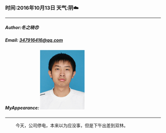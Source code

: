 ### 时间:2016年10月13日 天气:阴:cloud:
-----
#####   Author:冬之晓:angry:
#####   Email: 347916416@qq.com
#####   MyAppearance: ![MyAppearance](../MyPicture.JPG "我的头像")
----------

<pre>
    今天，公司停电，本来以为应没事，但是下午出差到双林。
</pre>